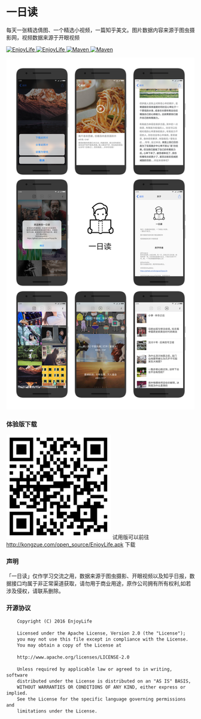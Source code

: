 # 一日读
每天一张精选倩图、一个精选小视频，一篇知乎美文。图片数据内容来源于图虫摄影网，视频数据来源于开眼视频

<a href="https://github.com/kongzue/EnjoyLife/">
<img src="https://img.shields.io/badge/EnjoyLife-1.0.0-green.svg" alt="EnjoyLife">
</a>
<a href="https://github.com/kongzue/EnjoyLife/">
<img src="https://img.shields.io/badge/Release-1.0.0-blue.svg" alt="EnjoyLife">
</a>
<a href="http://www.apache.org/licenses/LICENSE-2.0">
<img src="https://img.shields.io/badge/License-Apache%202.0-red.svg" alt="Maven">
</a>
<a href="http://www.kongzue.com">
<img src="https://img.shields.io/badge/Homepage-Kongzue.com-brightgreen.svg" alt="Maven">
</a>

![EnjoyLife](https://github.com/kongzue/Res/raw/master/app/src/main/res/mipmap-xxxhdpi/img_photo_onedayread_s.png)

### 体验版下载
![Download](https://github.com/kongzue/Res/raw/master/app/src/main/res/mipmap-xxxhdpi/qrcode_download_enjoylife.png)
试用版可以前往 http://kongzue.com/open_source/EnjoyLife.apk 下载

### 声明
「一日读」仅作学习交流之用，数据来源于图虫摄影、开眼视频以及知乎日报，数据接口均属于非正常渠道获取，请勿用于商业用途，原作公司拥有所有权利,如若涉及侵权，请联系删除。

### 开源协议
```
    Copyright (C) 2016 EnjoyLife

    Licensed under the Apache License, Version 2.0 (the "License");
    you may not use this file except in compliance with the License.
    You may obtain a copy of the License at

    http://www.apache.org/licenses/LICENSE-2.0

    Unless required by applicable law or agreed to in writing, software
    distributed under the License is distributed on an "AS IS" BASIS,
    WITHOUT WARRANTIES OR CONDITIONS OF ANY KIND, either express or implied.
    See the License for the specific language governing permissions and
    limitations under the License.
```
